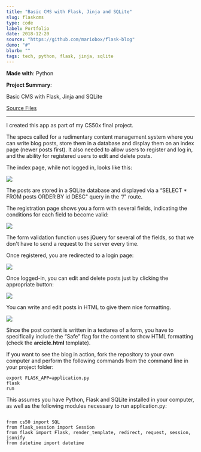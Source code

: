 ```yaml
---
title: "Basic CMS with Flask, Jinja and SQLite"
slug: flaskcms	
type: code
label: Portfolio
date: 2018-12-20
source: "https://github.com/mariobox/flask-blog"
demo: "#"
blurb: ""
tags: tech, python, flask, jinja, sqlite
---
```


**Made with**: <i class="icon-python"></i>Python

**Project Summary**: 

Basic CMS with Flask, Jinja and SQLite

[Source Files](https://github.com/mariobox/flask-blog) <hr class="art" />

I created this app as part of my CS50x final project.

The specs called for a rudimentary content management system where you can write blog posts, store them in a database and display them on an index page (newer posts first). It also needed to allow users to register and log in, and the ability for registered users to edit and delete posts.

The index page, while not logged in, looks like this:

<img src="https://66.media.tumblr.com/9ce7d2dcc65e959f4be0a04bff726487/tumblr_pk1w9gZUii1qz7ur9o1_1280.png" />

The posts are stored in a SQLite database and displayed via a &#8220;SELECT * FROM posts ORDER BY id DESC" query in the &#8220;/&quot; route.

The registration page shows you a form with several fields, indicating the conditions for each field to become valid:

<img src="https://66.media.tumblr.com/595c2e9aa77b0f48a17c62928c3e9e96/tumblr_pk1w9gZUii1qz7ur9o3_1280.png" />

The form validation function uses jQuery for several of the fields, so that we don't have to send a request to the server every time.

Once registered, you are redirected to a login page:

<img src="https://66.media.tumblr.com/7c05ef2cdddffad133837b7b459bc25f/tumblr_pk1w9gZUii1qz7ur9o4_1280.png" />

Once logged-in, you can edit and delete posts just by clicking the appropriate button:

<img src="https://66.media.tumblr.com/3777d1162b93a25054649abe47c096fd/tumblr_pk1w9gZUii1qz7ur9o5_1280.png" />

You can write and edit posts in HTML to give them nice formatting. 

<img src="https://66.media.tumblr.com/0f699d3ea6891905e58ea336541953d2/tumblr_pk1w9gZUii1qz7ur9o2_1280.png" />

Since the post content is written in a textarea of a form, you have to specifically include the <q>Safe</q> flag for the content to show HTML formatting (check the **arcicle.html** template).

If you want to see the blog in action, fork the repository to your own computer and perform the following commands from the command line in your project folder:

<code>export FLASK_APP=application.py</code><br />
<code>flask run</code>

This assumes you have Python, Flask and SQLite installed in your computer, as well as the following modules necessary to run application.py:

<code>
from cs50 import SQL</code><br />
<code>from flask_session import Session</code><br />
<code>from flask import Flask, render_template, redirect, request, session, jsonify</code><br />
<code>from datetime import datetime</code>

